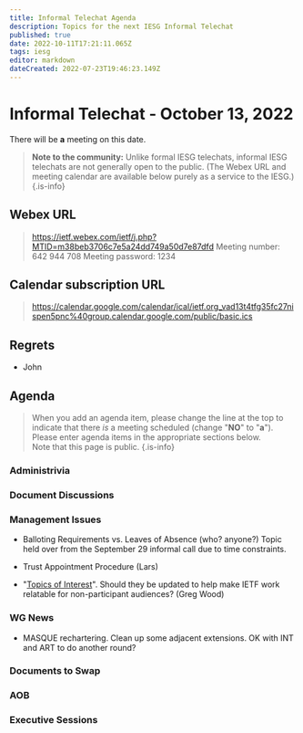 ```yaml
---
title: Informal Telechat Agenda
description: Topics for the next IESG Informal Telechat
published: true
date: 2022-10-11T17:21:11.065Z
tags: iesg
editor: markdown
dateCreated: 2022-07-23T19:46:23.149Z
---
```


# Informal Telechat - October 13, 2022
 There will be **a** meeting on this date.

> **Note to the community:** Unlike formal IESG telechats, informal IESG telechats are not generally open to the public. (The Webex URL and meeting calendar are available below purely as a service to the IESG.)
{.is-info}


## Webex URL

> https://ietf.webex.com/ietf/j.php?MTID=m38beb3706c7e5a24dd749a50d7e87dfd
Meeting number: 642 944 708
Meeting password: 1234 

## Calendar subscription URL

> https://calendar.google.com/calendar/ical/ietf.org_vad13t4tfg35fc27nispen5pnc%40group.calendar.google.com/public/basic.ics


## Regrets

* John 

## Agenda

> When you add an agenda item, please change the line at the top to indicate that there *is* a meeting scheduled (change "**NO**" to "**a**"). Please enter agenda items in the appropriate sections below.<br>
Note that this page is public.
{.is-info}

### Administrivia

### Document Discussions

### Management Issues

- Balloting Requirements vs. Leaves of Absence (who? anyone?)
Topic held over from the September 29 informal call due to time constraints.

- Trust Appointment Procedure (Lars)

- "[Topics of Interest](https://www.ietf.org/topics/)". Should they be updated to help make IETF work relatable for non-participant audiences? (Greg Wood)

### WG News 

- MASQUE rechartering. Clean up some adjacent extensions. OK with INT and ART to do another round?

### Documents to Swap 

### AOB

### Executive Sessions


